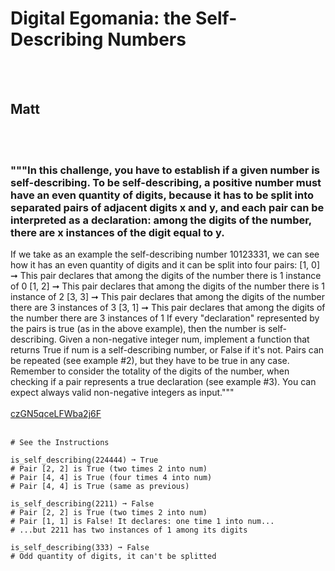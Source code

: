 # Digital Egomania: the Self-Describing Numbers
<br><br>
## Matt
<br><br>
### """In this challenge, you have to establish if a given number is self-describing. To be self-describing, a positive number must have an even quantity of digits, because it has to be split into separated pairs of adjacent digits x and y, and each pair can be interpreted as a declaration: among the digits of the number, there are x instances of the digit equal to y.
If we take as an example the self-describing number 10123331, we can see how it has an even quantity of digits and it can be split into four pairs:
[1, 0] ➞ This pair declares that among the digits of the number there is 1 instance of 0
[1, 2] ➞ This pair declares that among the digits of the number there is 1 instance of 2
[3, 3] ➞ This pair declares that among the digits of the number there are 3 instances of 3
[3, 1] ➞ This pair declares that among the digits of the number there are 3 instances of 1
If every "declaration" represented by the pairs is true (as in the above example), then the number is self-describing.
Given a non-negative integer num, implement a function that returns True if num is a self-describing number, or False if it's not.
Pairs can be repeated (see example #2), but they have to be true in any case.
Remember to consider the totality of the digits of the number, when checking if a pair represents a true declaration (see example #3).
You can expect always valid non-negative integers as input."""
<br><br>
[czGN5qceLFWba2j6F](https://edabit.com/challenge/czGN5qceLFWba2j6F)
<br><br>
```is_self_describing(10123331) ➞ True
# See the Instructions

is_self_describing(224444) ➞ True
# Pair [2, 2] is True (two times 2 into num)
# Pair [4, 4] is True (four times 4 into num)
# Pair [4, 4] is True (same as previous)

is_self_describing(2211) ➞ False
# Pair [2, 2] is True (two times 2 into num)
# Pair [1, 1] is False! It declares: one time 1 into num...
# ...but 2211 has two instances of 1 among its digits

is_self_describing(333) ➞ False
# Odd quantity of digits, it can't be splitted
```

<br><br>
